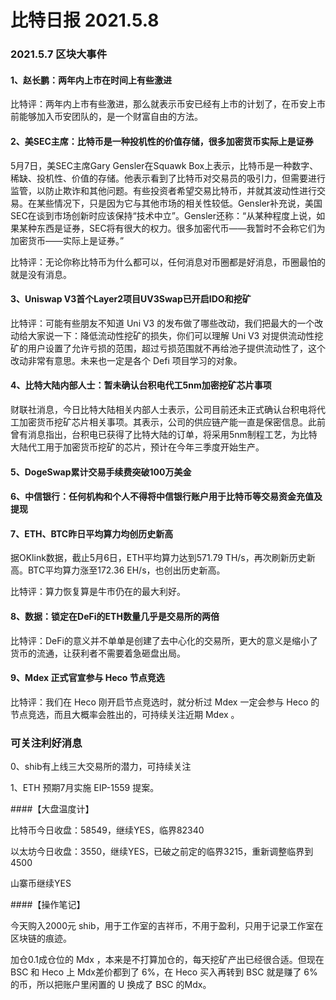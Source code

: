 # 比特日报 2021.5.8

### 2021.5.7 区块大事件

#### 1、赵长鹏：两年内上市在时间上有些激进

比特评：两年内上市有些激进，那么就表示币安已经有上市的计划了，在币安上市前能够加入币安团队的，是一个财富自由的方法。

#### 2、美SEC主席：比特币是一种投机性的价值存储，很多加密货币实际上是证券

5月7日，美SEC主席Gary Gensler在Squawk Box上表示，比特币是一种数字、稀缺、投机性、价值的存储。他表示看到了比特币对交易员的吸引力，但需要进行监管，以防止欺诈和其他问题。有些投资者希望交易比特币，并就其波动性进行交易。在某些情况下，只是因为它与其他市场的相关性较低。Gensler补充说，美国SEC在谈到市场创新时应该保持“技术中立”。Gensler还称：“从某种程度上说，如果某种东西是证券，SEC将有很大的权力。很多加密代币——我暂时不会称它们为加密货币——实际上是证券。”

比特评：无论你称比特币为什么都可以，任何消息对币圈都是好消息，币圈最怕的就是没有消息。

#### 3、Uniswap V3首个Layer2项目UV3Swap已开启IDO和挖矿

比特评：可能有些朋友不知道 Uni V3 的发布做了哪些改动，我们把最大的一个改动给大家说一下：降低流动性挖矿的损失，你们可以理解 Uni V3 对提供流动性挖矿的用户设置了允许亏损的范围，超过亏损范围就不再给池子提供流动性了，这个改动非常有意思。未来也一定是各个 Defi 项目学习的对象。

#### 4、比特大陆内部人士：暂未确认台积电代工5nm加密挖矿芯片事项

财联社消息，今日比特大陆相关内部人士表示，公司目前还未正式确认台积电将代工加密货币挖矿芯片相关事项。其表示，公司的供应链产能一直是保密信息。此前曾有消息指出，台积电已获得了比特大陆的订单，将采用5nm制程工艺，为比特大陆代工用于加密货币挖矿的芯片，预计在今年三季度开始生产。

#### 5、DogeSwap累计交易手续费突破100万美金

#### 6、中信银行：任何机构和个人不得将中信银行账户用于比特币等交易资金充值及提现

#### 7、ETH、BTC昨日平均算力均创历史新高

据OKlink数据，截止5月6日，ETH平均算力达到571.79 TH/s，再次刷新历史新高。BTC平均算力涨至172.36 EH/s，也创出历史新高。

比特评：算力恢复算是牛市仍在的最大利好。

#### 8、数据：锁定在DeFi的ETH数量几乎是交易所的两倍

比特评：DeFi的意义并不单单是创建了去中心化的交易所，更大的意义是缩小了货币的流通，让获利者不需要着急砸盘出局。

#### 9、Mdex 正式官宣参与 Heco 节点竞选

比特评：我们在 Heco 刚开启节点竞选时，就分析过 Mdex 一定会参与 Heco 的节点竞选，而且大概率会胜出的，可持续关注近期 Mdex 。

### 可关注利好消息

0、shib有上线三大交易所的潜力，可持续关注

1、ETH 预期7月实施 EIP-1559 提案。

####【大盘温度计】

比特币今日收盘：58549，继续YES，临界82340

以太坊今日收盘：3550，继续YES，已破之前定的临界3215，重新调整临界到 4500

山寨币继续YES

####【操作笔记】

今天购入2000元 shib，用于工作室的吉祥币，不用于盈利，只用于记录工作室在区块链的痕迹。

加仓0.1成仓位的 Mdx ，本来是不打算加仓的，每天挖矿产出已经很合适。但现在 BSC 和 Heco 上 Mdx差价都到了 6%，在 Heco 买入再转到 BSC 就是赚了 6% 的币，所以把账户里闲置的 U 换成了 BSC 的Mdx。